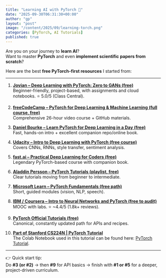 ```yaml
---
title: "Learning AI with PyTorch 🚀"
date: "2025-09-30T06:31:30+00:00"
author: "gp"
layout: "post"
image: "/content/2025/09/learning-torch.png"
categories: [PyTorch, AI Tutorials]
published: true
---
```



Are you on your journey to **learn AI**?  
Want to master **PyTorch** and even **implement scientific papers from scratch**?  

Here are the best **free PyTorch-first resources** I started from:  

---

1. **[Jovian – Deep Learning with PyTorch: Zero to GANs (free)](https://jovian.com/learn/deep-learning-with-pytorch-zero-to-gans?utm_source=chatgpt.com)**  
   Beginner-friendly, project-based, with assignments and cloud notebooks. ⭐ 5.0/5 (Class Central).  

2. **[freeCodeCamp – PyTorch for Deep Learning & Machine Learning (full course, free)](https://www.freecodecamp.org/news/learn-pytorch-for-deep-learning-in-day/?utm_source=chatgpt.com)**  
   Comprehensive 26-hour video course + GitHub materials.  

3. **[Daniel Bourke – Learn PyTorch for Deep Learning in a Day (free)](https://www.youtube.com/watch?v=Z_ikDlimN6A&utm_source=chatgpt.com)**  
   Fast, hands-on intro + excellent companion repo/online book.  

4. **[Udacity – Intro to Deep Learning with PyTorch (free course)](https://www.udacity.com/course/deep-learning-pytorch--ud188?utm_source=chatgpt.com)**  
   Covers CNNs, RNNs, style transfer, sentiment analysis.  

5. **[fast.ai – Practical Deep Learning for Coders (free)](https://course.fast.ai/?utm_source=chatgpt.com)**  
   Legendary PyTorch-based course with companion book.  

6. **[Aladdin Persson – PyTorch Tutorials (playlist, free)](https://www.youtube.com/playlist?list=PLhhyoLH6IjfxeoooqP9rhU3HJIAVAJ3Vz&utm_source=chatgpt.com)**  
   Clear tutorials moving from beginner to intermediate.  

7. **[Microsoft Learn – PyTorch Fundamentals (free path)](https://www.microsoft.com/en-us/thesource-developer/Event/58/microsoft-learn-pytorch-fundamentals-learn?utm_source=chatgpt.com)**  
   Short, guided modules (vision, NLP, speech).  

8. **[IBM / Coursera – Intro to Neural Networks and PyTorch (free to audit)](https://www.coursera.org/learn/deep-neural-networks-with-pytorch?utm_source=chatgpt.com)**  
   MOOC with labs. ⭐ ~4.4/5 (1.8k+ reviews).  

9. **[PyTorch Official Tutorials (free)](https://docs.pytorch.org/tutorials/?utm_source=chatgpt.com)**  
   Canonical, constantly updated path for APIs and recipes.  

10. **[Part of Stanford CS224N | PyTorch Tutorial](https://www.youtube.com/watch?v=Uv0AIRr3ptg)**  
   The Colab Notebook used in this tutorial can be found here: [PyTorch Tutorial](https://colab.research.google.com/drive/1XJhrdkcE6rlC3WwtH7Py1bYl8CEVuBSU?usp=sharing).  
---

👉 Quick start tip:  
Do **#3 (or #2)** → then **#9** for API basics → finish with **#1 or #5** for a deeper, project-driven curriculum.  


